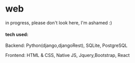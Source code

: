 # web
in progress, please don't look here, I'm ashamed :)

#### tech used:
Backend: Python(django,djangoRest), SQLite, PostgreSQL

Frontend: HTML & CSS, Native JS, Jquery,Bootstrap, React
